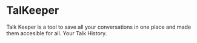 # TalKeeper
Talk Keeper is a tool to save all your conversations in one place and made them accesible for all. Your Talk History.
